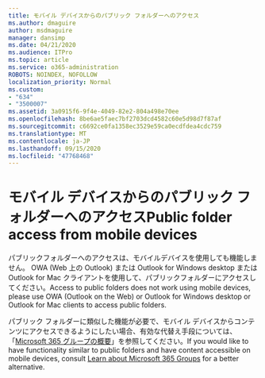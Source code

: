 ```yaml
---
title: モバイル デバイスからのパブリック フォルダーへのアクセス
ms.author: dmaguire
author: msdmaguire
manager: dansimp
ms.date: 04/21/2020
ms.audience: ITPro
ms.topic: article
ms.service: o365-administration
ROBOTS: NOINDEX, NOFOLLOW
localization_priority: Normal
ms.custom:
- "634"
- "3500007"
ms.assetid: 3a0915f6-9f4e-4049-82e2-804a498e70ee
ms.openlocfilehash: 8be6ae5faec7bf2703dcd4582c60e5d98d7f87af
ms.sourcegitcommit: c6692ce0fa1358ec3529e59ca0ecdfdea4cdc759
ms.translationtype: MT
ms.contentlocale: ja-JP
ms.lasthandoff: 09/15/2020
ms.locfileid: "47768468"
---
```

# <a name="public-folder-access-from-mobile-devices"></a><span data-ttu-id="4bef9-102">モバイル デバイスからのパブリック フォルダーへのアクセス</span><span class="sxs-lookup"><span data-stu-id="4bef9-102">Public folder access from mobile devices</span></span>

<span data-ttu-id="4bef9-103">パブリックフォルダーへのアクセスは、モバイルデバイスを使用しても機能しません。 OWA (Web 上の Outlook) または Outlook for Windows desktop または Outlook for Mac クライアントを使用して、パブリックフォルダーにアクセスしてください。</span><span class="sxs-lookup"><span data-stu-id="4bef9-103">Access to public folders does not work using mobile devices, please use OWA (Outlook on the Web) or Outlook for Windows desktop or Outlook for Mac clients to access public folders.</span></span>

<span data-ttu-id="4bef9-104">パブリック フォルダーに類似した機能が必要で、モバイル デバイスからコンテンツにアクセスできるようにしたい場合、有効な代替え手段については、「[Microsoft 365 グループの概要](https://support.office.com/article/learn-about-office-365-groups-b565caa1-5c40-40ef-9915-60fdb2d97fa2)」を参照してください。</span><span class="sxs-lookup"><span data-stu-id="4bef9-104">If you would like to have functionality similar to public folders and have content accessible on mobile devices, consult [Learn about Microsoft 365 Groups](https://support.office.com/article/learn-about-office-365-groups-b565caa1-5c40-40ef-9915-60fdb2d97fa2) for a better alternative.</span></span>
  
